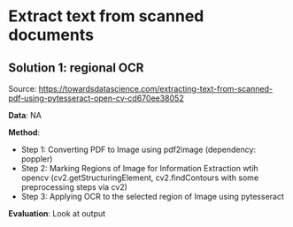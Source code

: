 # Extract text from scanned documents

## Solution 1: regional OCR

Source: https://towardsdatascience.com/extracting-text-from-scanned-pdf-using-pytesseract-open-cv-cd670ee38052

**Data**: NA

**Method**: 
+ Step 1: Converting PDF to Image using pdf2image (dependency: poppler)
+ Step 2: Marking Regions of Image for Information Extraction wtih opencv (cv2.getStructuringElement, cv2.findContours with some preprocessing steps via cv2)
+ Step 3: Applying OCR to the selected region of Image using pytesseract 

**Evaluation**: Look at output
